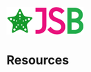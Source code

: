 ![StaroJSB](https://github.com/starohub/starojsb/raw/master/resources/images/starojsb-64.png)

# Resources
